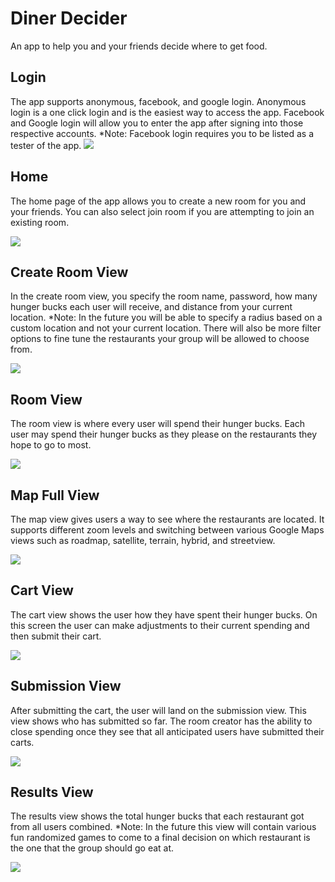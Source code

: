 # Diner Decider
An app to help you and your friends decide where to get food.

## Login
The app supports anonymous, facebook, and google login. Anonymous login is a one click login and is the easiest way to access the app. Facebook and Google login will allow you to enter the app after signing into those respective accounts. *Note: Facebook login requires you to be listed as a tester of the app.
![](https://github.com/cincyelite22/DinerDecider/blob/master/screenshots/login.png?raw=true)

## Home
The home page of the app allows you to create a new room for you and your friends. You can also select join room if you are attempting to join an existing room.

![](https://github.com/cincyelite22/DinerDecider/blob/master/screenshots/homepage.png?raw=true)

## Create Room View
In the create room view, you specify the room name, password, how many hunger bucks each user will receive, and distance from your current location. *Note: In the future you will be able to specify a radius based on a custom location and not your current location. There will also be more filter options to fine tune the restaurants your group will be allowed to choose from.

![](https://github.com/cincyelite22/DinerDecider/blob/master/screenshots/createroom.png?raw=true)

## Room View
The room view is where every user will spend their hunger bucks. Each user may spend their hunger bucks as they please on the restaurants they hope to go to most.

![](https://github.com/cincyelite22/DinerDecider/blob/master/screenshots/roomspend.png?raw=true)

## Map Full View
The map view gives users a way to see where the restaurants are located. It supports different zoom levels and switching between various Google Maps views such as roadmap, satellite, terrain, hybrid, and streetview. 

![](https://github.com/cincyelite22/DinerDecider/blob/master/screenshots/roommapfullview.png?raw=true)

## Cart View
The cart view shows the user how they have spent their hunger bucks. On this screen the user can make adjustments to their current spending and then submit their cart.

![](https://github.com/cincyelite22/DinerDecider/blob/master/screenshots/cart.png?raw=true)

## Submission View
After submitting the cart, the user will land on the submission view. This view shows who has submitted so far. The room creator has the ability to close spending once they see that all anticipated users have submitted their carts.

![](https://github.com/cincyelite22/DinerDecider/blob/master/screenshots/submission.png?raw=true)

## Results View
The results view shows the total hunger bucks that each restaurant got from all users combined. *Note: In the future this view will contain various fun randomized games to come to a final decision on which restaurant is the one that the group should go eat at.

![](https://github.com/cincyelite22/DinerDecider/blob/master/screenshots/roomspend.png?raw=true)
